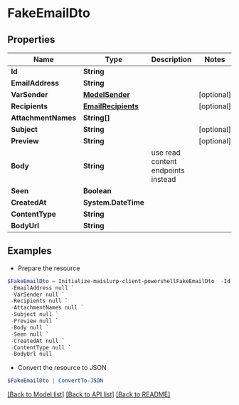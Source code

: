 # FakeEmailDto
## Properties

Name | Type | Description | Notes
------------ | ------------- | ------------- | -------------
**Id** | **String** |  | 
**EmailAddress** | **String** |  | 
**VarSender** | [**ModelSender**](ModelSender) |  | [optional] 
**Recipients** | [**EmailRecipients**](EmailRecipients) |  | [optional] 
**AttachmentNames** | **String[]** |  | 
**Subject** | **String** |  | [optional] 
**Preview** | **String** |  | [optional] 
**Body** | **String** | use read content endpoints instead | 
**Seen** | **Boolean** |  | 
**CreatedAt** | **System.DateTime** |  | 
**ContentType** | **String** |  | 
**BodyUrl** | **String** |  | 

## Examples

- Prepare the resource
```powershell
$FakeEmailDto = Initialize-maislurp-client-powershellFakeEmailDto  -Id null `
 -EmailAddress null `
 -VarSender null `
 -Recipients null `
 -AttachmentNames null `
 -Subject null `
 -Preview null `
 -Body null `
 -Seen null `
 -CreatedAt null `
 -ContentType null `
 -BodyUrl null
```

- Convert the resource to JSON
```powershell
$FakeEmailDto | ConvertTo-JSON
```

[[Back to Model list]](../README#documentation-for-models) [[Back to API list]](../README#documentation-for-api-endpoints) [[Back to README]](../README)

